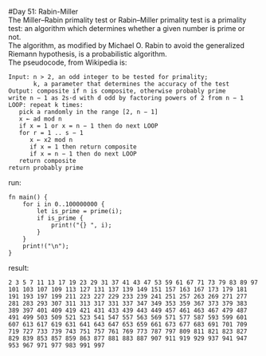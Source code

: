 #Day 51: Rabin-Miller
<br>
The Miller–Rabin primality test or Rabin–Miller primality test is a primality test: an algorithm which determines whether a given number is prime or not.
<br>
The algorithm, as modified by Michael O. Rabin to avoid the generalized Riemann hypothesis, is a probabilistic algorithm.
<br>
The pseudocode, from Wikipedia is:
<br>
```
Input: n > 2, an odd integer to be tested for primality;
       k, a parameter that determines the accuracy of the test
Output: composite if n is composite, otherwise probably prime
write n − 1 as 2s·d with d odd by factoring powers of 2 from n − 1
LOOP: repeat k times:
   pick a randomly in the range [2, n − 1]
   x ← ad mod n
   if x = 1 or x = n − 1 then do next LOOP
   for r = 1 .. s − 1
      x ← x2 mod n
      if x = 1 then return composite
      if x = n − 1 then do next LOOP
   return composite
return probably prime
```
run:
```
fn main() {
    for i in 0..100000000 {
        let is_prime = prime(i);
        if is_prime {
            print!("{} ", i);
        }
    }
    print!("\n");
}
```
result:
```
2 3 5 7 11 13 17 19 23 29 31 37 41 43 47 53 59 61 67 71 73 79 83 89 97 101 103 107 109 113 127 131 137 139 149 151 157 163 167 173 179 181 191 193 197 199 211 223 227 229 233 239 241 251 257 263 269 271 277 281 283 293 307 311 313 317 331 337 347 349 353 359 367 373 379 383 389 397 401 409 419 421 431 433 439 443 449 457 461 463 467 479 487 491 499 503 509 521 523 541 547 557 563 569 571 577 587 593 599 601 607 613 617 619 631 641 643 647 653 659 661 673 677 683 691 701 709 719 727 733 739 743 751 757 761 769 773 787 797 809 811 821 823 827 829 839 853 857 859 863 877 881 883 887 907 911 919 929 937 941 947 953 967 971 977 983 991 997 
```
